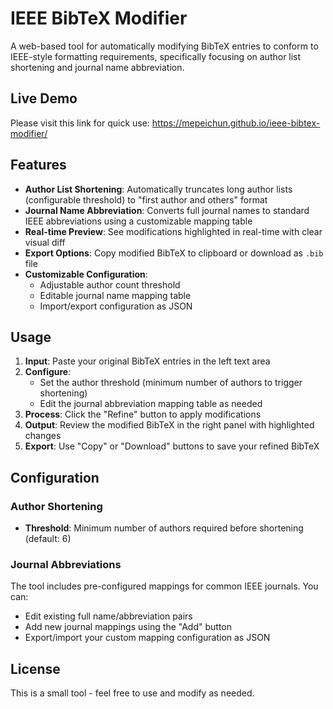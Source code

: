 # IEEE BibTeX Modifier

A web-based tool for automatically modifying BibTeX entries to conform to IEEE-style formatting requirements, specifically focusing on author list shortening and journal name abbreviation.

## Live Demo

Please visit this link for quick use:
https://mepeichun.github.io/ieee-bibtex-modifier/

## Features

- **Author List Shortening**: Automatically truncates long author lists (configurable threshold) to "first author and others" format
- **Journal Name Abbreviation**: Converts full journal names to standard IEEE abbreviations using a customizable mapping table
- **Real-time Preview**: See modifications highlighted in real-time with clear visual diff
- **Export Options**: Copy modified BibTeX to clipboard or download as `.bib` file
- **Customizable Configuration**: 
  - Adjustable author count threshold
  - Editable journal name mapping table
  - Import/export configuration as JSON

## Usage

1. **Input**: Paste your original BibTeX entries in the left text area
2. **Configure**:
   - Set the author threshold (minimum number of authors to trigger shortening)
   - Edit the journal abbreviation mapping table as needed
3. **Process**: Click the "Refine" button to apply modifications
4. **Output**: Review the modified BibTeX in the right panel with highlighted changes
5. **Export**: Use "Copy" or "Download" buttons to save your refined BibTeX

## Configuration

### Author Shortening
- **Threshold**: Minimum number of authors required before shortening (default: 6)

### Journal Abbreviations
The tool includes pre-configured mappings for common IEEE journals. You can:
- Edit existing full name/abbreviation pairs
- Add new journal mappings using the "Add" button
- Export/import your custom mapping configuration as JSON


## License

This is a small tool - feel free to use and modify as needed.